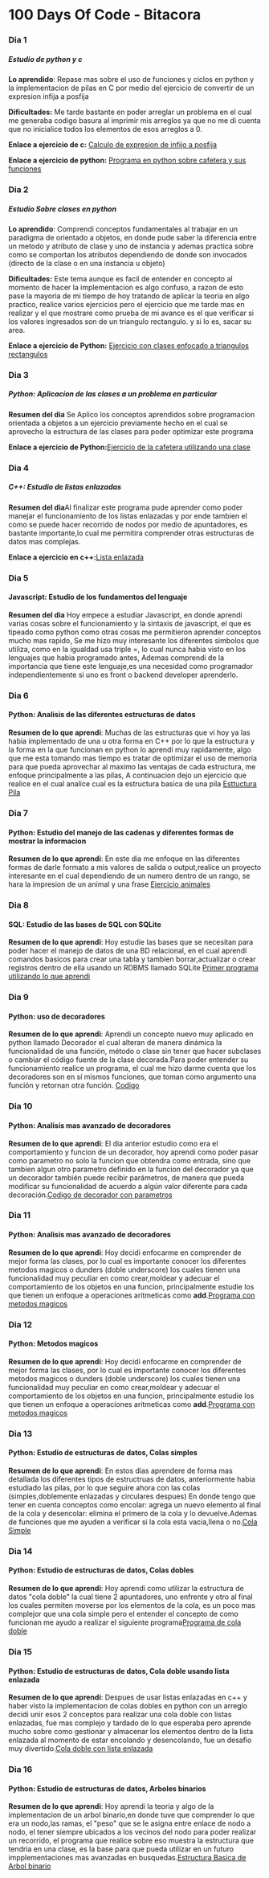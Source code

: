 # 100 Days Of Code - Bitacora

### Dia 1
##### Estudio de python y c

**Lo aprendido**: Repase mas sobre el uso de funciones y ciclos en python y la implementacion de pilas en C por medio del ejercicio de convertir de un expresion infija a posfija

**Dificultades:** Me tarde bastante en poder arreglar un problema en el cual me generaba codigo basura al imprimir mis arreglos ya que no me di cuenta que no inicialice todos los elementos de esos arreglos a 0.

**Enlace a ejercicio de c:** [Calculo de expresion de infijo a posfija](https://onlinegdb.com/Sy35LWwI8)

**Enlace a ejercicio de python:** [Programa en python sobre cafetera y sus funciones](https://onlinegdb.com/rJrOwWv88)

### Dia 2
##### Estudio Sobre clases en python

**Lo aprendido**: Comprendi conceptos fundamentales al trabajar en un paradigma de orientado a objetos, en donde pude saber la diferencia entre un metodo y atributo de clase y uno de instancia y ademas practica sobre como se comportan los atributos dependiendo de donde son invocados (directo de la clase o en una instancia u objeto)

**Dificultades:** Este tema aunque es facil de entender en concepto al momento de hacer la implementacion es algo confuso, a razon de esto pase la mayoria de mi tiempo de hoy tratando de aplicar la teoria en algo practico, realice varios ejercicios pero el ejercicio que me tarde mas en realizar y el que mostrare como prueba de mi avance es el que verificar si los valores ingresados son de un triangulo rectangulo. y si lo es, sacar su area.

**Enlace a ejercicio de Python:** [Ejercicio con clases enfocado a triangulos rectangulos](https://onlinegdb.com/r1dI1_d8L)

### Dia 3
##### Python: Aplicacion de las clases a un problema en particular
**Resumen del dia** Se Aplico los conceptos aprendidos sobre programacion orientada a objetos a un ejercicio previamente hecho en el cual se aprovecho la estructura de las clases para poder optimizar este programa

**Enlace a ejercicio de Python:**[Ejercicio de la cafetera utilizando una clase](https://onlinegdb.com/r1w4sHpI8)

### Dia 4
##### C++: Estudio de listas enlazadas
**Resumen del dia**Al finalizar este programa pude aprender como poder manejar el funcionamiento de los listas enlazadas y por ende tambien el como se puede hacer recorrido de nodos por medio de apuntadores, es bastante importante,lo cual me permitira comprender otras estructuras de datos mas complejas.

**Enlace a ejercicio en c++:**[Lista enlazada](https://onlinegdb.com/r1gn9nH68I)


### Dia 5
#### Javascript: Estudio de los fundamentos del lenguaje 

**Resumen del dia** Hoy empece a estudiar Javascript, en donde aprendi varias cosas sobre el funcionamiento y la sintaxis de javascript, el que es tipeado como python como otras cosas me permitieron aprender conceptos mucho mas rapido, Se me hizo muy interesante los diferentes simbolos que utiliza, como en la igualdad usa triple =, lo cual nunca habia visto en los lenguajes que habia programado antes, Ademas comprendi de la importancia que tiene este lenguaje,es una necesidad como programador independientemente si uno es front o backend developer aprenderlo. 

### Dia 6
#### Python: Analisis de las diferentes estructuras de datos

**Resumen de lo que aprendi**: Muchas de las estructuras que vi hoy ya las habia implementado de una u otra forma en C++ por lo que la estructura y la forma en la que funcionan en python lo aprendi muy rapidamente, algo que me esta tomando mas tiempo es tratar de optimizar el uso de memoria para que pueda aprovechar al maximo las ventajas de cada estructura, me enfoque principalmente a las pilas, A continuacion dejo un ejercicio que realice en el cual analice cual es la estructura basica de una pila [Esttuctura Pila](https://onlinegdb.com/ry-xu4aU8)

### Dia 7
#### Python: Estudio del manejo de las cadenas y diferentes formas de mostrar la informacion

**Resumen de lo que aprendi**: En este dia me enfoque en las diferentes formas de darle formato a mis valores de salida o output,realice un proyecto interesante en el cual dependiendo de un numero dentro de un rango, se hara la impresion de un animal y una frase [Ejercicio animales](https://onlinegdb.com/HyIFVzev8)

### Dia 8
#### SQL: Estudio de las bases de SQL con SQLite

**Resumen de lo que aprendi**: Hoy estudie las bases que se necesitan para poder hacer el manejo de datos de una BD relacional, en el cual aprendi comandos basicos para crear una tabla y tambien borrar,actualizar o crear registros dentro de ella usando un RDBMS llamado SQLite [Primer programa utilizando lo que aprendi](https://onlinegdb.com/Syr0MMxPU)


### Dia 9
#### Python: uso de decoradores

**Resumen de lo que aprendi**: Aprendi un concepto nuevo muy aplicado en python llamado Decorador el cual alteran de manera dinámica la funcionalidad de una función, método o clase sin tener que hacer subclases o cambiar el código fuente de la clase decorada.Para poder entender su funcionamiento realice un programa, el cual me hizo darme cuenta que los decoradores son en sí mismos funciones, que toman como argumento una función y retornan otra función. [Codigo](https://onlinegdb.com/HygRMen9uU)

### Dia 10
#### Python: Analisis mas avanzado de decoradores

**Resumen de lo que aprendi**: El dia anterior estudio como era el comportamiento y funcion de un decorador, hoy aprendi como poder pasar como parametro no solo la funcion que obtendra como entrada, sino que tambien algun otro parametro definido en la funcion del decorador ya que un decorador también puede recibir parámetros, de manera que pueda modificar su funcionalidad de acuerdo a algún valor diferente para cada decoración.[Codigo de decorador con parametros](https://onlinegdb.com/SkcgLn5dU)

### Dia 11
#### Python: Analisis mas avanzado de decoradores

**Resumen de lo que aprendi**: Hoy decidi enfocarme en comprender de mejor forma las clases, por lo cual es importante conocer los diferentes metodos magicos o dunders (doble underscore) los cuales tienen una funcionalidad muy peculiar en como crear,moldear y adecuar el comportamiento de los objetos en una funcion, principalmente estudie los que tienen un enfoque a operaciones aritmeticas como __add__.[Programa con metodos magicos](https://onlinegdb.com/HJKxo3cuI)

### Dia 12
#### Python: Metodos magicos

**Resumen de lo que aprendi**: Hoy decidi enfocarme en comprender de mejor forma las clases, por lo cual es importante conocer los diferentes metodos magicos o dunders (doble underscore) los cuales tienen una funcionalidad muy peculiar en como crear,moldear y adecuar el comportamiento de los objetos en una funcion, principalmente estudie los que tienen un enfoque a operaciones aritmeticas como __add__.[Programa con metodos magicos](https://onlinegdb.com/HJKxo3cuI)

### Dia 13
#### Python: Estudio de estructuras de datos, Colas simples 


**Resumen de lo que aprendi**: En estos dias aprendere de forma mas detallada los diferentes tipos de estructruas de datos, anteriormente habia estudiado las pilas, por lo que seguire ahora con las colas (simples,doblemente enlazadas y circulares despues) En donde tengo que tener en cuenta conceptos como encolar: agrega un nuevo elemento al final de la cola  y desencolar: elimina el primero de la cola y lo devuelve.Ademas de funciones que me ayuden a verificar si la cola esta vacia,llena o no.[Cola Simple](https://onlinegdb.com/SJHDgac_U)

### Dia 14
#### Python: Estudio de estructuras de datos, Colas dobles 

**Resumen de lo que aprendi**: Hoy aprendi como utilizar la estructura de datos "cola doble" la cual tiene 2 apuntadores, uno enfrente y otro al final los cuales permiten moverse por los elementos de la cola, es un poco mas complejor que una cola simple pero el entender el concepto de como funcionan me ayudo a realizar el siguiente programa[Programa de cola doble](https://onlinegdb.com/SycJ46cO8)

### Dia 15
#### Python: Estudio de estructuras de datos, Cola doble usando lista enlazada

**Resumen de lo que aprendi**: Despues de usar listas enlazadas en c++ y haber visto la implementacion de colas dobles en python con un arreglo decidi unir esos 2 conceptos para realizar una cola doble con listas enlazadas, fue mas complejo y tardado de lo que esperaba pero aprende mucho sobre como gestionar y almacenar los elementos dentro de la lista enlazada al momento de estar encolando y desencolando, fue un desafio muy divertido.[Cola doble con lista enlazada](https://onlinegdb.com/rkqWtaqu8)

### Dia 16
#### Python: Estudio de estructuras de datos, Arboles binarios

**Resumen de lo que aprendi**: Hoy aprendi la teoria y algo de la implementacion de un arbol binario,en donde tuve que comprender lo que era un nodo,las ramas, el "peso" que se le asigna entre enlace de nodo a nodo, el tener siempre ubicados a los vecinos del nodo para poder realizar un recorrido, el programa que realice sobre eso muestra la estructura que tendria en una clase, es la base para que pueda utilizar en un futuro impplementaciones mas avanzadas en busquedas.[Estructura Basica de Arbol binario](https://onlinegdb.com/SJUEqbsu8)

